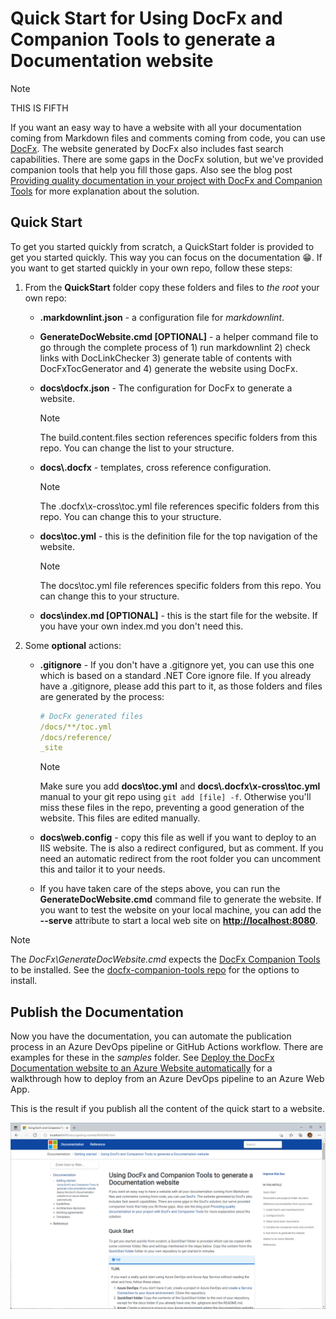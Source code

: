 # Quick Start for Using DocFx and Companion Tools to generate a Documentation website

> [!NOTE]
> THIS IS FIFTH

If you want an easy way to have a website with all your documentation coming from Markdown files and comments coming from code, you can use [DocFx](https://dotnet.github.io/docfx/). The website generated by DocFx also includes fast search capabilities. There are some gaps in the DocFx solution, but we've provided companion tools that help you fill those gaps. Also see the blog post [Providing quality documentation in your project with DocFx and Companion Tools](https://mtirion.medium.com/providing-quality-documentation-in-your-project-with-docfx-and-companion-tools-76aed42b1ddd) for more explanation about the solution.

## Quick Start

To get you started quickly from scratch, a QuickStart folder is provided to get you started quickly. This way you can focus on the documentation 😁. If you want to get started quickly in your own repo, follow these steps:

1. From the **QuickStart** folder copy these folders and files to *the root* your own repo:
   * **.markdownlint.json** - a configuration file for *markdownlint*.
   * **GenerateDocWebsite.cmd [OPTIONAL]** - a helper command file to go through the complete process of 1) run markdownlint 2) check links with DocLinkChecker 3) generate table of contents with DocFxTocGenerator and 4) generate the website using DocFx.

   * **docs\docfx.json** - The configuration for DocFx to generate a website.

     > [!NOTE]
     > The build.content.files section references specific folders from this repo. You can change the list to your structure.

   * **docs\\.docfx** - templates, cross reference configuration.

     > [!NOTE]
     >
     > The .docfx\x-cross\toc.yml file references specific folders from this repo. You can change this to your structure.

   * **docs\toc.yml** - this is the definition file for the top navigation of the website.

      > [!NOTE]
      > The docs\toc.yml file references specific folders from this repo. You can change this to your structure.

   * **docs\index.md [OPTIONAL]** - this is the start file for the website. If you have your own index.md you don't need this.

2. Some **optional** actions:

   * **.gitignore** - If you don't have a .gitignore yet, you can use this one which is based on a standard .NET Core ignore file. If you already have a .gitignore, please add this part to it, as those folders and files are generated by the process:

     ```yaml
     # DocFx generated files
     /docs/**/toc.yml
     /docs/reference/
     _site
     ```

     > [!NOTE]
     >
     > Make sure you add **docs\toc.yml** and **docs\\.docfx\x-cross\toc.yml** manual to your git repo using `git add [file] -f`. Otherwise you'll miss these files in the repo, preventing a good generation of the website. This files are edited manually.

   * **docs\web.config** - copy this file as well if you want to deploy to an IIS website. The is also a redirect configured, but as comment. If you need an automatic redirect from the root folder you can uncomment this and tailor it to your needs.

   * If you have taken care of the steps above, you can run the **GenerateDocWebsite.cmd** command file to generate the website. If you want to test the website on your local machine, you can add the **--serve** attribute to start a local web site on **<http://localhost:8080>**.

> [!NOTE]
>
> The *DocFx\GenerateDocWebsite.cmd* expects the [DocFx Companion Tools](https://github.com/Ellerbach/docfx-companion-tools) to be installed. See the [docfx-companion-tools repo](https://github.com/Ellerbach/docfx-companion-tools#install) for the options to install. 
>

## Publish the Documentation

Now you have the documentation, you can automate the publication process in an Azure DevOps pipeline or GitHub Actions workflow. There are examples for these in the *samples* folder. See [Deploy the DocFx Documentation website to an Azure Website automatically](./deploy-docfx-azure-website.md) for a walkthrough how to deploy from an Azure DevOps pipeline to an Azure Web App.

This is the result if you publish all the content of the quick start to a website.

![Sample DocFx Website](SampleDocFxWebsite.png)

